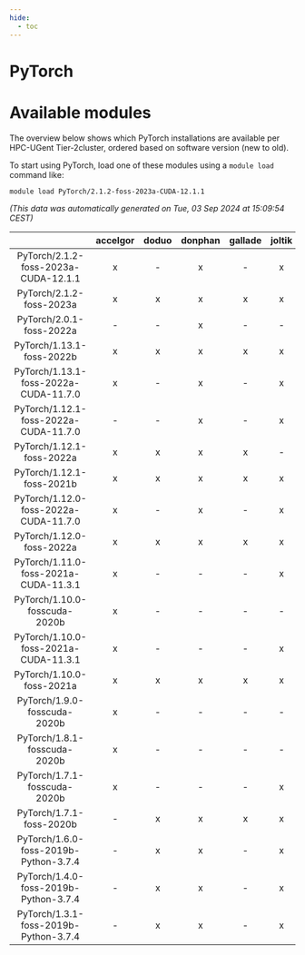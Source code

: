 ```yaml
---
hide:
  - toc
---
```


PyTorch
=======

# Available modules


The overview below shows which PyTorch installations are available per HPC-UGent Tier-2cluster, ordered based on software version (new to old).

To start using PyTorch, load one of these modules using a `module load` command like:

```shell
module load PyTorch/2.1.2-foss-2023a-CUDA-12.1.1
```

*(This data was automatically generated on Tue, 03 Sep 2024 at 15:09:54 CEST)*  

| |accelgor|doduo|donphan|gallade|joltik|shinx|skitty|
| :---: | :---: | :---: | :---: | :---: | :---: | :---: | :---: |
|PyTorch/2.1.2-foss-2023a-CUDA-12.1.1|x|-|x|-|x|-|-|
|PyTorch/2.1.2-foss-2023a|x|x|x|x|x|x|x|
|PyTorch/2.0.1-foss-2022a|-|-|x|-|-|-|-|
|PyTorch/1.13.1-foss-2022b|x|x|x|x|x|-|x|
|PyTorch/1.13.1-foss-2022a-CUDA-11.7.0|x|-|x|-|x|-|-|
|PyTorch/1.12.1-foss-2022a-CUDA-11.7.0|-|-|x|-|x|-|-|
|PyTorch/1.12.1-foss-2022a|x|x|x|x|-|-|x|
|PyTorch/1.12.1-foss-2021b|x|x|x|x|x|-|x|
|PyTorch/1.12.0-foss-2022a-CUDA-11.7.0|x|-|x|-|x|-|-|
|PyTorch/1.12.0-foss-2022a|x|x|x|x|x|x|x|
|PyTorch/1.11.0-foss-2021a-CUDA-11.3.1|x|-|-|-|x|-|-|
|PyTorch/1.10.0-fosscuda-2020b|x|-|-|-|-|-|-|
|PyTorch/1.10.0-foss-2021a-CUDA-11.3.1|x|-|-|-|x|-|-|
|PyTorch/1.10.0-foss-2021a|x|x|x|x|x|-|x|
|PyTorch/1.9.0-fosscuda-2020b|x|-|-|-|-|-|-|
|PyTorch/1.8.1-fosscuda-2020b|x|-|-|-|-|-|-|
|PyTorch/1.7.1-fosscuda-2020b|x|-|-|-|x|-|-|
|PyTorch/1.7.1-foss-2020b|-|x|x|x|x|-|x|
|PyTorch/1.6.0-foss-2019b-Python-3.7.4|-|x|x|-|x|-|x|
|PyTorch/1.4.0-foss-2019b-Python-3.7.4|-|x|x|-|x|-|x|
|PyTorch/1.3.1-foss-2019b-Python-3.7.4|-|x|x|-|x|-|x|
